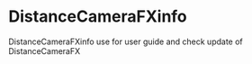 DistanceCameraFXinfo
====================

DistanceCameraFXinfo use for user guide and check update of DistanceCameraFX
